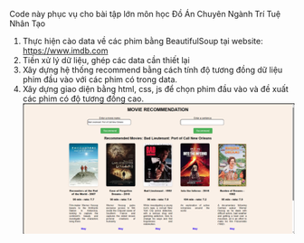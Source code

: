 Code này phục vụ cho bài tập lớn môn học Đồ Án Chuyên Ngành Trí Tuệ Nhân Tạo

1. Thực hiện cào data về các phim bằng BeautifulSoup tại website: https://www.imdb.com
2. Tiền xử lý dữ liệu, ghép các data cần thiết lại
3. Xây dựng hệ thống recommend bằng cách tính độ tương đồng dữ liệu phim đầu vào với các phim có trong data.
4. Xây dựng giao diện bằng html, css, js để chọn phim đầu vào và đề xuất các phim có độ tương đồng cao.  
![alt text](image.png)